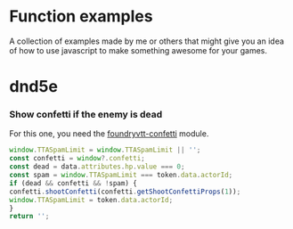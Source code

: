 # Function examples
A collection of examples made by me or others that might give you an idea of how to use javascript to make something awesome for your games.

# dnd5e

### Show confetti if the enemy is dead

For this one, you need the [foundryvtt-confetti](https://github.com/ElfFriend-DnD/foundryvtt-confetti) module.

```js
window.TTASpamLimit = window.TTASpamLimit || '';
const confetti = window?.confetti;
const dead = data.attributes.hp.value === 0;
const spam = window.TTASpamLimit === token.data.actorId;
if (dead && confetti && !spam) {
confetti.shootConfetti(confetti.getShootConfettiProps(1));
window.TTASpamLimit = token.data.actorId;
}
return '';
```
![]()
